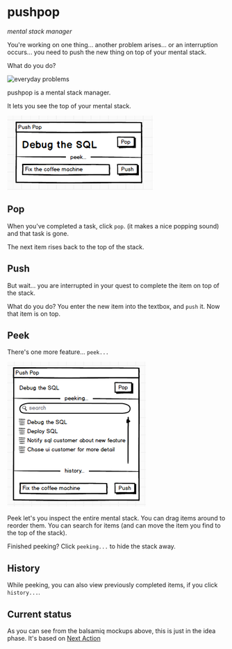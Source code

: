 # pushpop

*mental stack manager*


You're working on one thing... another problem arises... or an interruption occurs... you need to push the new thing on top of your mental stack.

What do you do?

![everyday problems](image/Everyday+problems_690247_4723564.gif)


pushpop is a mental stack manager.

It lets you see the top of your mental stack.

![push pop](image/push_pop.png)

## Pop

When you've completed a task, click `pop`. (it makes a nice popping sound) and that task is gone.

The next item rises back to the top of the stack.

## Push

But wait... you are interrupted in your quest to complete the item on top of the stack.

What do you do? You enter the new item into the textbox, and `push` it. Now that item is on top.

## Peek

There's one more feature... `peek...`

![push pop](image/push_pop_peek.png)


Peek let's you inspect the entire mental stack. You can drag items around to reorder them. You can search for items (and can move the item you find to the top of the stack). 

Finished peeking? Click `peeking...` to hide the stack away.

## History

While peeking, you can also view previously completed items, if you click `history...`.


## Current status

As you can see from the balsamiq mockups above, this is just in the idea phase. It's based on [Next Action](http://www.timesnapper.com/NextAction/)
